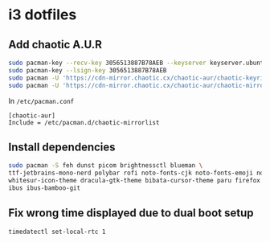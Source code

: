 # i3 dotfiles

## Add chaotic A.U.R

```bash
sudo pacman-key --recv-key 3056513887B78AEB --keyserver keyserver.ubuntu.com
sudo pacman-key --lsign-key 3056513887B78AEB
sudo pacman -U 'https://cdn-mirror.chaotic.cx/chaotic-aur/chaotic-keyring.pkg.tar.zst'
sudo pacman -U 'https://cdn-mirror.chaotic.cx/chaotic-aur/chaotic-mirrorlist.pkg.tar.zst'
```

In `/etc/pacman.conf`

```apacheconf
[chaotic-aur]
Include = /etc/pacman.d/chaotic-mirrorlist
```

## Install dependencies

```bash
sudo pacman -S feh dunst picom brightnessctl blueman \
ttf-jetbrains-mono-nerd polybar rofi noto-fonts-cjk noto-fonts-emoji noto-fonts \
whitesur-icon-theme dracula-gtk-theme bibata-cursor-theme paru firefox \
ibus ibus-bamboo-git
```

## Fix wrong time displayed due to dual boot setup

```bash
timedatectl set-local-rtc 1
```

